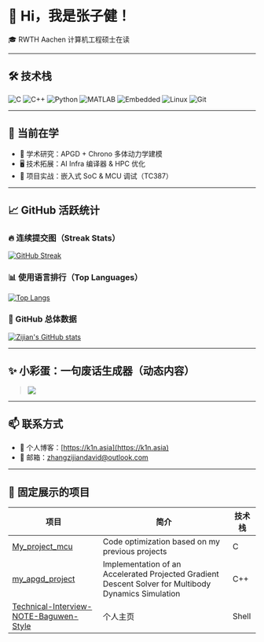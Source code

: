 # 👋 Hi，我是张子健！

🎓 RWTH Aachen 计算机工程硕士在读  

---

## 🛠 技术栈

![C](https://img.shields.io/badge/C-00599C?style=flat&logo=c&logoColor=white)
![C++](https://img.shields.io/badge/C%2B%2B-00599C?style=flat&logo=c%2B%2B&logoColor=white)
![Python](https://img.shields.io/badge/Python-3776AB?style=flat&logo=python&logoColor=white)
![MATLAB](https://img.shields.io/badge/MATLAB-0076A8?style=flat&logo=mathworks&logoColor=white)
![Embedded](https://img.shields.io/badge/Embedded-blue?style=flat)
![Linux](https://img.shields.io/badge/Linux-FCC624?style=flat&logo=linux&logoColor=black)
![Git](https://img.shields.io/badge/Git-F05032?style=flat&logo=git&logoColor=white)

---

## 🚀 当前在学

- 🧠 学术研究：APGD + Chrono 多体动力学建模
- 🖥️ 技术拓展：AI Infra 编译器 & HPC 优化
- 🔧 项目实战：嵌入式 SoC & MCU 调试（TC387）

---

## 📈 GitHub 活跃统计

### 🔥 连续提交图（Streak Stats）

[![GitHub Streak](https://github-readme-streak-stats.herokuapp.com?user=Invincible-ZHANG&theme=tokyonight&hide_border=true)](https://github.com/denvercoder1/github-readme-streak-stats)

### 📊 使用语言排行（Top Languages）

[![Top Langs](https://github-readme-stats.vercel.app/api/top-langs/?username=Invincible-ZHANG&layout=compact&theme=tokyonight&hide_border=true)](https://github.com/anuraghazra/github-readme-stats)

### 🧾 GitHub 总体数据

[![Zijian's GitHub stats](https://github-readme-stats.vercel.app/api?username=Invincible-ZHANG&show_icons=true&theme=tokyonight&hide_border=true)](https://github.com/anuraghazra/github-readme-stats)

---


## ✨ 小彩蛋：一句废话生成器（动态内容）

> [![](https://readme-jokes.vercel.app/api?hideBorder&bgColor=%230d1117&textColor=90caf9)](https://github.com/ABSphreak/readme-jokes)

---

## 📫 联系方式

- 📘 个人博客：[https://k1n.asia](https://k1n.asia)
- 📧 邮箱：zhangzijiandavid@outlook.com

---

## 📌 固定展示的项目

| 项目                                                                                                                   | 简介                                                                                                   | 技术栈   |
| -------------------------------------------------------------------------------------------------------------------- | ---------------------------------------------------------------------------------------------------- | ----- |
| [My\_project\_mcu](https://github.com/Invincible-ZHANG/My_project_mcu)                                               | Code optimization based on my previous projects                                                      | C     |
| [my\_apgd\_project](https://github.com/Invincible-ZHANG/my_apgd_project)                                             | Implementation of an Accelerated Projected Gradient Descent Solver for Multibody Dynamics Simulation | C++   |
| [Technical-Interview-NOTE-Baguwen-Style](https://github.com/Invincible-ZHANG/Technical-Interview-NOTE-Baguwen-Style) | 个人主页                                                                             | Shell |


